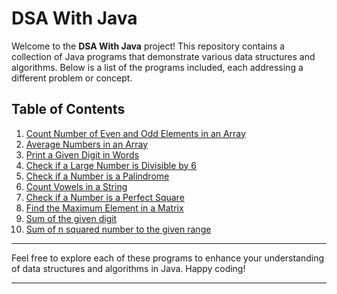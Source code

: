 # DSA With Java

Welcome to the **DSA With Java** project! This repository contains a collection of Java programs that demonstrate various data structures and algorithms. Below is a list of the programs included, each addressing a different problem or concept.

## Table of Contents

1. [Count Number of Even and Odd Elements in an Array](#)
2. [Average Numbers in an Array](#)
3. [Print a Given Digit in Words](#)
4. [Check if a Large Number is Divisible by 6](#)
5. [Check if a Number is a Palindrome](#)
6. [Count Vowels in a String](#)
7. [Check if a Number is a Perfect Square](#)
8. [Find the Maximum Element in a Matrix](#)
9. [Sum of the given digit](#)
10. [Sum of n squared number to the given range](#)



---

Feel free to explore each of these programs to enhance your understanding of data structures and algorithms in Java. Happy coding!

---
